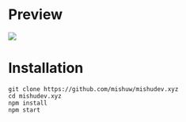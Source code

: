 # Preview
<img src="https://cdn.mishudev.xyz/t/overview.png">

# Installation
`git clone https://github.com/mishuw/mishudev.xyz`<br>
`cd mishudev.xyz`<br>
`npm install`<br>
`npm start`
